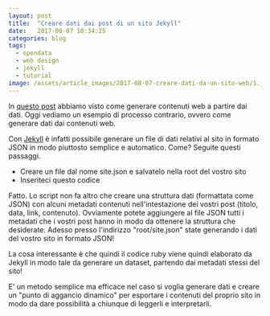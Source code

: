 ```yaml
---
layout: post
title:  "Creare dati dai post di un sito Jekyll"
date:   2017-08-07 10:34:25
categories: blog
tags:
  - opendata
  - web design
  - jekyll
  - tutorial
image: /assets/article_images/2017-08-07-creare-dati-da-un-sito-web/1.jpeg
---
```


In [questo post](https://iltempe.github.io/blog/2017/08/05/generare-siti-da-dataset.html) abbiamo visto come generare contenuti web a partire dai dati. Oggi vediamo un esempio di processo contrario, ovvero come generare dati dai contenuti web.

Con [Jekyll](https://jekyllrb.com/) è infatti possibile generare un file di dati relativi al sito in formato JSON in modo piuttosto semplice e automatico. Come? Seguite questi passaggi.

- Creare un file dal nome site.json e salvatelo nella root del vostro sito
- Inseriteci questo codice

<script src="https://gist.github.com/iltempe/3bc085abcd82782abdb2d883190f08eb.js"></script>

Fatto.
Lo script non fa altro che creare una struttura dati (formattata come JSON) con alcuni metadati contenuti nell'intestazione dei vostri post (titolo, data, link, contenuto). Ovviamente potete aggiungere al file JSON tutti i metadati che i vostri post hanno in modo da ottenere la struttura che desiderate. Adesso presso l'indirizzo "root/site.json" state generando i dati del vostro sito in formato JSON!

La cosa interessante è che quindi il codice ruby viene quindi elaborato da Jekyll in modo tale da generare un dataset, partendo dai metadati stessi del sito!

E' un metodo semplice ma efficace nel caso si voglia generare dati e creare un "punto di aggancio dinamico" per esportare i contenuti del proprio sito in modo da dare possibilità a chiunque di leggerli e interpretarli.

